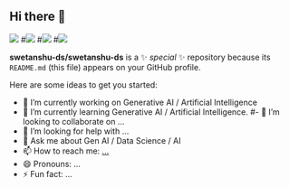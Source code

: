 ## Hi there 👋
![](https://komarev.com/ghpvc/?username=your-github-swetanshu-ds)
#![](https://komarev.com/ghpvc/?username=your-github-username&color=green)
#![](https://komarev.com/ghpvc/?username=your-github-username&color=dc143c)
#![](https://komarev.com/ghpvc/?username=your-github-username&style=flat-square)

**swetanshu-ds/swetanshu-ds** is a ✨ _special_ ✨ repository because its `README.md` (this file) appears on your GitHub profile.

Here are some ideas to get you started:

- 🔭 I’m currently working on Generative AI / Artificial Intelligence
- 🌱 I’m currently learning Generative AI / Artificial Intelligence.
#- 👯 I’m looking to collaborate on ...
- 🤔 I’m looking for help with ...
- 💬 Ask me about Gen AI / Data Science / AI
- 📫 How to reach me: [...](https://www.linkedin.com/in/swetanshu-pandey-54b08a1b8/)
- 😄 Pronouns: ...
- ⚡ Fun fact: ...

